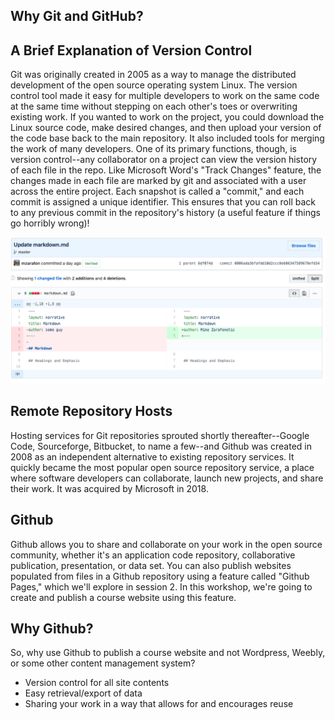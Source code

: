 ## Why Git and GitHub?

## A Brief Explanation of Version Control

Git was originally created in 2005 as a way to manage the distributed development of the open source operating system Linux. The version control tool made it easy for multiple developers to work on the same code at the same time without stepping on each other's toes or overwriting existing work. If you wanted to work on the project, you could download the Linux source code, make desired changes, and then upload your version of the code base back to the main repository. It also included tools for merging the work of many developers. One of its primary functions, though, is version control--any collaborator on a project can view the version history of each file in the repo. Like Microsoft Word's "Track Changes" feature, the changes made in each file are marked by git and associated with a user across the entire project. Each snapshot is called a "commit," and each commit is assigned a unique identifier. This ensures that you can roll back to any previous commit in the repository's history (a useful feature if things go horribly wrong)!

![Viewing commit details on Github is like Track Changes for an entire project](../static/github_changes.png)

## Remote Repository Hosts

Hosting services for Git repositories sprouted shortly thereafter--Google Code, Sourceforge, Bitbucket, to name a few--and Github was created in 2008 as an independent alternative to existing repository services. It quickly became the most popular open source repository service, a place where software developers can collaborate, launch new projects, and share their work. It was acquired by Microsoft in 2018.

## Github

Github allows you to share and collaborate on your work in the open source community, whether it's an application code repository, collaborative publication, presentation, or data set. You can also publish websites populated from files in a Github repository using a feature called "Github Pages," which we'll explore in session 2. In this workshop, we're going to create and publish a course website using this feature.

## Why Github? 
So, why use Github to publish a course website and not Wordpress, Weebly, or some other content management system? 

- Version control for all site contents
- Easy retrieval/export of data
- Sharing your work in a way that allows for and encourages reuse

